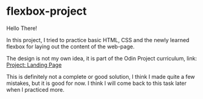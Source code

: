 # flexbox-project

Hello There!

In this project, I tried to practice basic HTML, CSS and the newly learned flexbox for laying out the content of the web-page.

The design is not my own idea, it is part of the Odin Project curriculum, link:
[Project: Landing Page](https://www.theodinproject.com/lessons/foundations-landing-page#warning-about-looking-at-other-peoples-finished-project-code-before-you-have-completed-your-own)

This is definitely not a complete or good solution, I think I made quite a few mistakes, but it is good for now. I think I will come back to this task later when I practiced more.